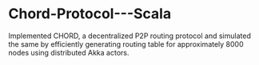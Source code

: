 # Chord-Protocol---Scala
Implemented CHORD, a decentralized P2P routing protocol and simulated the same by efficiently generating routing table for approximately 8000 nodes using distributed Akka actors.
